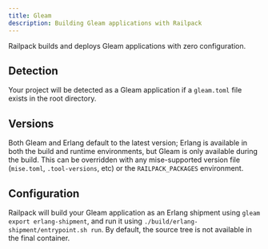 ```yaml
---
title: Gleam
description: Building Gleam applications with Railpack
---
```


Railpack builds and deploys Gleam applications with zero configuration.

## Detection

Your project will be detected as a Gleam application if a `gleam.toml` file exists in the root directory.

## Versions

Both Gleam and Erlang default to the latest version; Erlang is available in both the build and runtime environments, but Gleam is only available during the build. This can be overridden with any mise-supported version file (`mise.toml`, `.tool-versions`, etc) or the `RAILPACK_PACKAGES` environment.

## Configuration

Railpack will build your Gleam application as an Erlang shipment using `gleam export erlang-shipment`, and run it using `./build/erlang-shipment/entrypoint.sh run`. By default, the source tree is not available in the final container.
